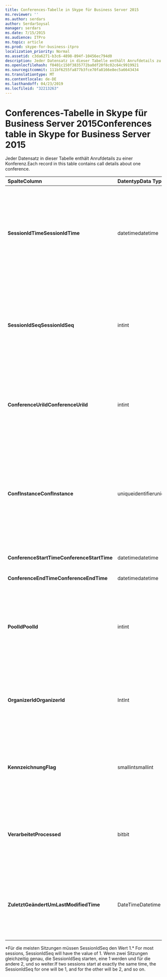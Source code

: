 ```yaml
---
title: Conferences-Tabelle in Skype für Business Server 2015
ms.reviewer: ''
ms.author: serdars
author: SerdarSoysal
manager: serdars
ms.date: 7/15/2015
ms.audience: ITPro
ms.topic: article
ms.prod: skype-for-business-itpro
localization_priority: Normal
ms.assetid: c3da6271-b3c6-4898-894f-10456ec794d0
description: Jeder Datensatz in dieser Tabelle enthält Anrufdetails zu einer Konferenz.
ms.openlocfilehash: f0401c150f3835772ba0df20f8c02c64c9919921
ms.sourcegitcommit: 111bf6255fa877b3fce70fa8166e8ec5a6643434
ms.translationtype: MT
ms.contentlocale: de-DE
ms.lasthandoff: 04/23/2019
ms.locfileid: "32213263"
---
```

# <a name="conferences-table-in-skype-for-business-server-2015"></a><span data-ttu-id="6fe8f-103">Conferences-Tabelle in Skype für Business Server 2015</span><span class="sxs-lookup"><span data-stu-id="6fe8f-103">Conferences table in Skype for Business Server 2015</span></span>
 
<span data-ttu-id="6fe8f-104">Jeder Datensatz in dieser Tabelle enthält Anrufdetails zu einer Konferenz.</span><span class="sxs-lookup"><span data-stu-id="6fe8f-104">Each record in this table contains call details about one conference.</span></span>
  
|<span data-ttu-id="6fe8f-105">**Spalte**</span><span class="sxs-lookup"><span data-stu-id="6fe8f-105">**Column**</span></span>|<span data-ttu-id="6fe8f-106">**Datentyp**</span><span class="sxs-lookup"><span data-stu-id="6fe8f-106">**Data Type**</span></span>|<span data-ttu-id="6fe8f-107">**Schlüssel/Index**</span><span class="sxs-lookup"><span data-stu-id="6fe8f-107">**Key/Index**</span></span>|<span data-ttu-id="6fe8f-108">**Details**</span><span class="sxs-lookup"><span data-stu-id="6fe8f-108">**Details**</span></span>|
|:-----|:-----|:-----|:-----|
|<span data-ttu-id="6fe8f-109">**SessionIdTime**</span><span class="sxs-lookup"><span data-stu-id="6fe8f-109">**SessionIdTime**</span></span> <br/> |<span data-ttu-id="6fe8f-110">datetime</span><span class="sxs-lookup"><span data-stu-id="6fe8f-110">datetime</span></span>  <br/> |<span data-ttu-id="6fe8f-111">Primary</span><span class="sxs-lookup"><span data-stu-id="6fe8f-111">Primary</span></span>  <br/> |<span data-ttu-id="6fe8f-112">Uhrzeit, zu die Konferenz Anforderung vom CDR-Agent gesammelt wurde.</span><span class="sxs-lookup"><span data-stu-id="6fe8f-112">Time that the conference request was captured by the CDR agent.</span></span> <span data-ttu-id="6fe8f-113">Nur als Primärschlüssel verwendet, um eine Instanz der Konferenz eindeutig zu identifizieren.</span><span class="sxs-lookup"><span data-stu-id="6fe8f-113">Used only as a primary key to uniquely identify a conference instance.</span></span>  <br/> |
|<span data-ttu-id="6fe8f-114">**SessionIdSeq**</span><span class="sxs-lookup"><span data-stu-id="6fe8f-114">**SessionIdSeq**</span></span> <br/> |<span data-ttu-id="6fe8f-115">int</span><span class="sxs-lookup"><span data-stu-id="6fe8f-115">int</span></span>  <br/> |<span data-ttu-id="6fe8f-116">Primary</span><span class="sxs-lookup"><span data-stu-id="6fe8f-116">Primary</span></span>  <br/> |<span data-ttu-id="6fe8f-117">ID-Nummer, um die Sitzung zu identifizieren.</span><span class="sxs-lookup"><span data-stu-id="6fe8f-117">ID number to identify the session.</span></span> <span data-ttu-id="6fe8f-118">In Verbindung mit **SessionIdTime** verwendet, um eine Instanz der Konferenz eindeutig zu identifizieren.</span><span class="sxs-lookup"><span data-stu-id="6fe8f-118">Used in conjunction with **SessionIdTime** to uniquely identify a conference instance.</span></span> * <br/> |
|<span data-ttu-id="6fe8f-119">**ConferenceUriId**</span><span class="sxs-lookup"><span data-stu-id="6fe8f-119">**ConferenceUriId**</span></span> <br/> |<span data-ttu-id="6fe8f-120">int</span><span class="sxs-lookup"><span data-stu-id="6fe8f-120">int</span></span>  <br/> |<span data-ttu-id="6fe8f-121">Ausländisch</span><span class="sxs-lookup"><span data-stu-id="6fe8f-121">Foreign</span></span>  <br/> |<span data-ttu-id="6fe8f-122">Konferenz-URI.</span><span class="sxs-lookup"><span data-stu-id="6fe8f-122">Conference URI.</span></span> <span data-ttu-id="6fe8f-123">[ConferenceUris-Tabelle in Skype für Business Server 2015](conferenceuris.md) Weitere Informationen finden Sie.</span><span class="sxs-lookup"><span data-stu-id="6fe8f-123">See the [ConferenceUris table in Skype for Business Server 2015](conferenceuris.md) for more information.</span></span> <br/> |
|<span data-ttu-id="6fe8f-124">**ConfInstance**</span><span class="sxs-lookup"><span data-stu-id="6fe8f-124">**ConfInstance**</span></span> <br/> |<span data-ttu-id="6fe8f-125">uniqueidentifier</span><span class="sxs-lookup"><span data-stu-id="6fe8f-125">uniqueidentifier</span></span>  <br/> | <br/> |<span data-ttu-id="6fe8f-126">Nützlich für wiederkehrende Konferenzen. Jede Instanz einer wiederkehrenden Konferenz hat die gleiche **ConferenceUri**, aber es muss eine andere **ConfInstance**.</span><span class="sxs-lookup"><span data-stu-id="6fe8f-126">Useful for recurring conferences; each instance of a recurring conference has the same **ConferenceUri**, but will have a different **ConfInstance**.</span></span> <br/> |
|<span data-ttu-id="6fe8f-127">**ConferenceStartTime**</span><span class="sxs-lookup"><span data-stu-id="6fe8f-127">**ConferenceStartTime**</span></span> <br/> |<span data-ttu-id="6fe8f-128">datetime</span><span class="sxs-lookup"><span data-stu-id="6fe8f-128">datetime</span></span>  <br/> | <br/> |<span data-ttu-id="6fe8f-129">Startzeitpunkt der Konferenz.</span><span class="sxs-lookup"><span data-stu-id="6fe8f-129">Conference start time.</span></span>  <br/> |
|<span data-ttu-id="6fe8f-130">**ConferenceEndTime**</span><span class="sxs-lookup"><span data-stu-id="6fe8f-130">**ConferenceEndTime**</span></span> <br/> |<span data-ttu-id="6fe8f-131">datetime</span><span class="sxs-lookup"><span data-stu-id="6fe8f-131">datetime</span></span>  <br/> | <br/> |<span data-ttu-id="6fe8f-132">Startzeitpunkt der Konferenz.</span><span class="sxs-lookup"><span data-stu-id="6fe8f-132">Conference start time.</span></span>  <br/> |
|<span data-ttu-id="6fe8f-133">**PoolId**</span><span class="sxs-lookup"><span data-stu-id="6fe8f-133">**PoolId**</span></span> <br/> |<span data-ttu-id="6fe8f-134">int</span><span class="sxs-lookup"><span data-stu-id="6fe8f-134">int</span></span>  <br/> |<span data-ttu-id="6fe8f-135">Ausländisch</span><span class="sxs-lookup"><span data-stu-id="6fe8f-135">Foreign</span></span>  <br/> |<span data-ttu-id="6fe8f-136">ID-Nummer, um den Pool zu identifizieren, in dem die Konferenz erfasst wurde.</span><span class="sxs-lookup"><span data-stu-id="6fe8f-136">ID number to identify the pool in which the conference was captured.</span></span> <span data-ttu-id="6fe8f-137">Finden Sie weitere Informationen der [Pools-Tabelle](pools.md) .</span><span class="sxs-lookup"><span data-stu-id="6fe8f-137">See the [Pools table](pools.md) for more information.</span></span> <br/> |
|<span data-ttu-id="6fe8f-138">**OrganizerId**</span><span class="sxs-lookup"><span data-stu-id="6fe8f-138">**OrganizerId**</span></span> <br/> |<span data-ttu-id="6fe8f-139">Int</span><span class="sxs-lookup"><span data-stu-id="6fe8f-139">Int</span></span>  <br/> |<span data-ttu-id="6fe8f-140">Ausländisch</span><span class="sxs-lookup"><span data-stu-id="6fe8f-140">Foreign</span></span>  <br/> |<span data-ttu-id="6fe8f-141">ID-Nummer zum Identifizieren des Organisators URI der Konferenz.</span><span class="sxs-lookup"><span data-stu-id="6fe8f-141">ID number to identify the organizer URI of this conference.</span></span> <span data-ttu-id="6fe8f-142">Finden Sie in der [Tabelle Benutzer](users.md) Weitere Informationen.</span><span class="sxs-lookup"><span data-stu-id="6fe8f-142">See the [Users table](users.md) for more information.</span></span> <br/> |
|<span data-ttu-id="6fe8f-143">**Kennzeichnung**</span><span class="sxs-lookup"><span data-stu-id="6fe8f-143">**Flag**</span></span> <br/> |<span data-ttu-id="6fe8f-144">smallint</span><span class="sxs-lookup"><span data-stu-id="6fe8f-144">smallint</span></span>  <br/> || <span data-ttu-id="6fe8f-145">Eine Bitmaske, die Konferenz Attribute enthält.</span><span class="sxs-lookup"><span data-stu-id="6fe8f-145">A bit mask that contains Conference Attributes.</span></span> <span data-ttu-id="6fe8f-146">Mögliche Werte:</span><span class="sxs-lookup"><span data-stu-id="6fe8f-146">Possible values are:</span></span> <br/>  <span data-ttu-id="6fe8f-147">0 x 01</span><span class="sxs-lookup"><span data-stu-id="6fe8f-147">0X01</span></span> <br/>  <span data-ttu-id="6fe8f-148">Synthetische</span><span class="sxs-lookup"><span data-stu-id="6fe8f-148">Synthetic</span></span> <br/>  <span data-ttu-id="6fe8f-149">Transaktion</span><span class="sxs-lookup"><span data-stu-id="6fe8f-149">Transaction</span></span> <br/> |
|<span data-ttu-id="6fe8f-150">**Verarbeitet**</span><span class="sxs-lookup"><span data-stu-id="6fe8f-150">**Processed**</span></span> <br/> |<span data-ttu-id="6fe8f-151">bit</span><span class="sxs-lookup"><span data-stu-id="6fe8f-151">bit</span></span>  <br/> ||<span data-ttu-id="6fe8f-152">Ein internes Feld vom Überwachungsdienst verwendet.</span><span class="sxs-lookup"><span data-stu-id="6fe8f-152">Internal field used by the Monitoring service.</span></span>  <br/> <span data-ttu-id="6fe8f-153">Dieses Feld wurde in Microsoft Lync Server 2013 eingeführt.</span><span class="sxs-lookup"><span data-stu-id="6fe8f-153">This field was introduced in Microsoft Lync Server 2013.</span></span>  <br/> |
|<span data-ttu-id="6fe8f-154">**ZuletztGeändertUm**</span><span class="sxs-lookup"><span data-stu-id="6fe8f-154">**LastModifiedTime**</span></span> <br/> |<span data-ttu-id="6fe8f-155">DateTime</span><span class="sxs-lookup"><span data-stu-id="6fe8f-155">Datetime</span></span>  <br/> ||<span data-ttu-id="6fe8f-156">Für die interne Verwendung durch den Überwachungsdienst.</span><span class="sxs-lookup"><span data-stu-id="6fe8f-156">For internal use by the Monitoring service.</span></span>  <br/> <span data-ttu-id="6fe8f-157">Dieses Feld wurde in Skype für Business Server 2015 eingeführt.</span><span class="sxs-lookup"><span data-stu-id="6fe8f-157">This field was introduced in Skype for Business Server 2015.</span></span>  <br/> |
   
<span data-ttu-id="6fe8f-158">\*Für die meisten Sitzungen müssen SessionIdSeq den Wert 1.</span><span class="sxs-lookup"><span data-stu-id="6fe8f-158">\* For most sessions, SessionIdSeq will have the value of 1.</span></span> <span data-ttu-id="6fe8f-159">Wenn zwei Sitzungen gleichzeitig genau, die SessionIdSeq starten, eine 1 werden und für die andere 2, und so weiter.</span><span class="sxs-lookup"><span data-stu-id="6fe8f-159">If two sessions start at exactly the same time, the SessionIdSeq for one will be 1, and for the other will be 2, and so on.</span></span>
  

